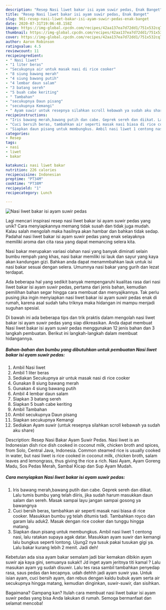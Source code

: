 ```yaml
---
description: "Resep Nasi liwet bakar isi ayam suwir pedas, Enak Banget"
title: "Resep Nasi liwet bakar isi ayam suwir pedas, Enak Banget"
slug: 961-resep-nasi-liwet-bakar-isi-ayam-suwir-pedas-enak-banget
date: 2020-07-31T19:06:48.158Z
image: https://img-global.cpcdn.com/recipes/42aa137ea7d72dd1/751x532cq70/nasi-liwet-bakar-isi-ayam-suwir-pedas-foto-resep-utama.jpg
thumbnail: https://img-global.cpcdn.com/recipes/42aa137ea7d72dd1/751x532cq70/nasi-liwet-bakar-isi-ayam-suwir-pedas-foto-resep-utama.jpg
cover: https://img-global.cpcdn.com/recipes/42aa137ea7d72dd1/751x532cq70/nasi-liwet-bakar-isi-ayam-suwir-pedas-foto-resep-utama.jpg
author: Aaron Robinson
ratingvalue: 4.5
reviewcount: 11
recipeingredient:
- " Nasi liwet"
- "1 liter beras"
- "Secukupnya air untuk masak nasi di rice cooker"
- "8 siung bawang merah"
- "4 siung bawang putih"
- "4 lembar daun salam"
- "3 batang sereh"
- "5 buah cabe keriting"
- " Tambahan"
- "secukupnya Daun pisang"
- "secukupnya Kemangi"
- " Ayam suwir untuk resepnya silahkan scroll kebawah ya sudah aku share"
recipeinstructions:
- "Iris bawang merah,bawang putih dan cabe. Geprek sereh dan diikat. Lalu tumis bumbu yang telah diiris, jika sudah harum masukkan daun salam dan sereh. Masak sampai layu jangan sampai gosong ya bawangnya"
- "Cuci bersih beras, tambahkan air seperti masak nasi biasa di rice cooker. Masukkan bumbu yg telah ditumis tadi. Tambahkan royco dan garam lalu aduk2. Masak dengan rice cooker dan tunggu hingga matang."
- "Siapkan daun pisang untuk membungkus. Ambil nasi liwet 1 centong nasi, lalu ratakan supaya agak datar. Masukkan ayam suwir dan kemangi lalu bungkus seperti lontong. Ujung2 nya tusuk pakai tusukan gigi ya. Lalu bakar kurang lebih 2 menit. Jadi deh!"
categories:
- Resep
tags:
- nasi
- liwet
- bakar

katakunci: nasi liwet bakar 
nutrition: 226 calories
recipecuisine: Indonesian
preptime: "PT34M"
cooktime: "PT38M"
recipeyield: "1"
recipecategory: Lunch

---
```



![Nasi liwet bakar isi ayam suwir pedas](https://img-global.cpcdn.com/recipes/42aa137ea7d72dd1/751x532cq70/nasi-liwet-bakar-isi-ayam-suwir-pedas-foto-resep-utama.jpg)

Lagi mencari inspirasi resep nasi liwet bakar isi ayam suwir pedas yang unik? Cara menyiapkannya memang tidak susah dan tidak juga mudah. Kalau salah mengolah maka hasilnya akan hambar dan bahkan tidak sedap. Padahal nasi liwet bakar isi ayam suwir pedas yang enak selayaknya memiliki aroma dan cita rasa yang dapat memancing selera kita.

Nasi bakar merupakan variasi olahan nasi yang banyak diminati selain bumbu rempah yang khas, nasi bakar memiliki isi lauk dan sayur yang kaya akan kandungan gizi. Bahkan anda dapat menammbahkan lauk untuk isi nasi bakar sesuai dengan selera. Umumnya nasi bakar yang gurih dan lezat terdapat.

Ada beberapa hal yang sedikit banyak mempengaruhi kualitas rasa dari nasi liwet bakar isi ayam suwir pedas, pertama dari jenis bahan, kemudian pemilihan bahan segar hingga cara membuat dan menyajikannya. Tak perlu pusing jika ingin menyiapkan nasi liwet bakar isi ayam suwir pedas enak di rumah, karena asal sudah tahu triknya maka hidangan ini mampu menjadi suguhan spesial.


Di bawah ini ada beberapa tips dan trik praktis dalam mengolah nasi liwet bakar isi ayam suwir pedas yang siap dikreasikan. Anda dapat membuat Nasi liwet bakar isi ayam suwir pedas menggunakan 12 jenis bahan dan 3 langkah pembuatan. Berikut ini langkah-langkah dalam membuat hidangannya.

<!--inarticleads1-->

##### Bahan-bahan dan bumbu yang dibutuhkan untuk pembuatan Nasi liwet bakar isi ayam suwir pedas:

1. Ambil  Nasi liwet
1. Ambil 1 liter beras
1. Sediakan Secukupnya air untuk masak nasi di rice cooker
1. Gunakan 8 siung bawang merah
1. Gunakan 4 siung bawang putih
1. Ambil 4 lembar daun salam
1. Siapkan 3 batang sereh
1. Siapkan 5 buah cabe keriting
1. Ambil  Tambahan
1. Ambil secukupnya Daun pisang
1. Siapkan secukupnya Kemangi
1. Sediakan  Ayam suwir (untuk resepnya silahkan scroll kebawah ya sudah aku share)


Description: Resep Nasi Bakar Ayam Suwir Pedas. Nasi liwet is an Indonesian dish rice dish cooked in coconut milk, chicken broth and spices, from Solo, Central Java, Indonesia. Common steamed rice is usually cooked in water, but nasi liwet is rice cooked in coconut milk, chicken broth, salam leaves and lemongrass, thus giving the rice a rich. Nasi Ayam, Ayam Goreng Madu, Sos Pedas Merah, Sambal Kicap dan Sup Ayam Mudah. 

<!--inarticleads2-->

##### Cara menyiapkan Nasi liwet bakar isi ayam suwir pedas:

1. Iris bawang merah,bawang putih dan cabe. Geprek sereh dan diikat. Lalu tumis bumbu yang telah diiris, jika sudah harum masukkan daun salam dan sereh. Masak sampai layu jangan sampai gosong ya bawangnya
1. Cuci bersih beras, tambahkan air seperti masak nasi biasa di rice cooker. Masukkan bumbu yg telah ditumis tadi. Tambahkan royco dan garam lalu aduk2. Masak dengan rice cooker dan tunggu hingga matang.
1. Siapkan daun pisang untuk membungkus. Ambil nasi liwet 1 centong nasi, lalu ratakan supaya agak datar. Masukkan ayam suwir dan kemangi lalu bungkus seperti lontong. Ujung2 nya tusuk pakai tusukan gigi ya. Lalu bakar kurang lebih 2 menit. Jadi deh!


Kebetulan ada sisa ayam bakar semalam jadi biar kemakan dibikin ayam suwir aja kaya gini, semuanya sukak!! Jd inget ayam jeritnya titi kamal ? Lalu masukan ayam yg sudah disuwir. Lalu tes rasa sambil tambahkan penyedap rasa, saus pedas dan kecapnya. udah dehhh jadi ayam suwir yaa. Untuk isian ayam, cuci bersih ayam, dan rebus dengan kaldu bubuk ayam serta air secukupnya hingga matang, kemudian dinginkan, suwir-suwir, dan sisihkan. 

Bagaimana? Gampang kan? Itulah cara membuat nasi liwet bakar isi ayam suwir pedas yang bisa Anda lakukan di rumah. Semoga bermanfaat dan selamat mencoba!
